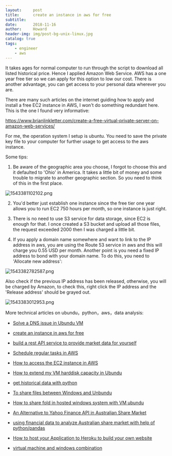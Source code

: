 ```yaml
---
layout:     post
title:      create an instance in aws for free
subtitle:   
date:       2018-11-16
author:     Howard
header-img: img/post-bg-unix-linux.jpg
catalog: true
tags:
    - engineer
    - aws
---
```



It takes ages for normal computer to run through the script to download all listed historical price. Hence I applied Amazon Web Service. AWS has a one year free tier so we can apply for this option to low our cost. There is another advantage, you can get access to your personal data wherever you are. 



There are many such articles on the internet guiding how to apply and install a free EC2 instance in AWS, I won't do something redundant here. This is the one I found very informative:



https://www.brianlinkletter.com/create-a-free-virtual-private-server-on-amazon-web-services/



For me, the operation system I setup is ubuntu. You need to save the private key file to your computer for further usage to get access to the aws instance. 

Some tips:

1. Be aware of the geographic area you choose, I forgot to choose this and it defaulted to 'Ohio' in America. It takes a little bit of money and some trouble to migrate to another geographic section.  So you need to think of this in the first place. 

![1543381102102.png](https://cdn.steemitimages.com/DQmaZkH9tb8x91vrsGGSLkwJwcqwjcDfQr5mbmqU5yt6Nys/1543381102102.png)



2. You'd better just establish one instance since the free tier one year allows you to run EC2 750 hours  per month, so one instance is just right.



3. There is no need to use S3 service for data storage, since EC2 is enough for that. I once created a S3 bucket and upload all those files, the request exceeded 2000 then I was charged a little bit.



4. If you apply a domain name somewhere and want to link to the IP address in aws, you are using the Route 53 service in aws and this will charge you 0.55 USD per month. Another point is you need a fixed IP address to bond with your domain name.  To do this, you need to 'Allocate new address':

![1543382782587.png](https://cdn.steemitimages.com/DQmcF4ZNHgvKUYFBPuHk9L7W18XCPKjw6ZKWSgnUghEMi4b/1543382782587.png)

Also check if the previous IP address has been released, otherwise, you will be charged by Amazon, to check this, right click the IP address and the 'Release address' should be grayed out.

![1543383012953.png](https://cdn.steemitimages.com/DQmcAS5Lw6gxf4AcLidttmttXUytSaZqhSRvWvS5qaTpPte/1543383012953.png)



More technical articles on ubundu，python，aws，data analysis: 

- [Solve a DNS issue in Ubundu VM](http://engineerman.club/2019/01/20/Solve-a-DNS-issue-in-Ubundu-VM/)
- 
  [create an instance in aws for free](http://engineerman.club/2018/11/16/create-an-instance-in-aws-for-free/)

- 
  [build a rest API service to provide market data for yourself](http://engineerman.club/2018/11/16/build-a-rest-API-service-to-provide-market-data-for-yourself/)

- 
  [Schedule regular tasks in AWS](http://engineerman.club/2018/11/16/Schedule-regular-tasks-in-AWS/)

- 
  [How to access the EC2 instance in AWS](http://engineerman.club/2018/11/16/How-to-access-the-EC2-instance-in-AWS/)

- 
  [How to extend my VM harddisk capacity in Ubundu](http://engineerman.club/2018/10/16/How-to-extend-my-VM-harddisk-capacity-in-Ubundu/)

- 
  [get historical data with python](http://engineerman.club/2018/01/22/get-historical-data-with-python/)

- 
  [To share files between Windows and Unbundu](http://engineerman.club/2018/01/20/To-share-files-between-Windows-and-Unbundu/)

- 
  [How to share fold in hosted windows system with VM ubundu](http://engineerman.club/2018/01/20/How-to-share-fold-in-hosted-windows-system-with-VM-ubundu/)

- 
  [An Alternative to Yahoo Finance API in Australian Share Market](http://engineerman.club/2018/01/18/An-Alternative-to-Yahoo-Finance-API-in-Australian-Share-Market/)


- [using financial data to analyze Australian share market with help of python/pandas](http://engineerman.club/2018/01/16/using-financial-data-to-analyze-Australian-share-market-with-help-of-python/)

- 
  [How to host your Application to Heroku to build your own website](http://engineerman.club/2015/01/16/How-to-host-your-Application-to-Heroku-to-build-your-own-website/)

- [virtual machine and windows combination](http://engineerman.club/2010/01/16/virtual-machine-and-windows/)